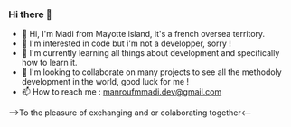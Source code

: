 ### Hi there 👋

- 👋 Hi, I'm Madi from Mayotte island, it's a french oversea territory.
- 👀 I'm interested in code but i'm not a developper, sorry !
- 🌱 I'm currently learning all things about development and specifically how to learn it.
- 🌺 I'm looking to collaborate on many projects to see all the methodoly development in the world, good luck for me !
- 📫 How to reach me : manroufmmadi.dev@gmail.com


-->To the pleasure of exchanging and or colaborating together<--
